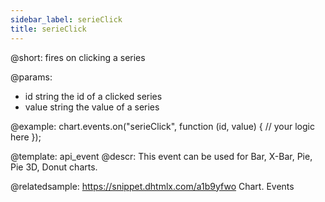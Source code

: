 ```yaml
---
sidebar_label: serieClick
title: serieClick
---          
```


@short:
fires on clicking a series

@params:
- id    string      the id of a clicked series
- value     string  the value of a series


@example:
chart.events.on("serieClick", function (id, value) {
    // your logic here
});


@template: api_event
@descr:
This event can be used for Bar, X-Bar, Pie, Pie 3D, Donut charts.

@relatedsample:
https://snippet.dhtmlx.com/a1b9yfwo	Chart. Events


